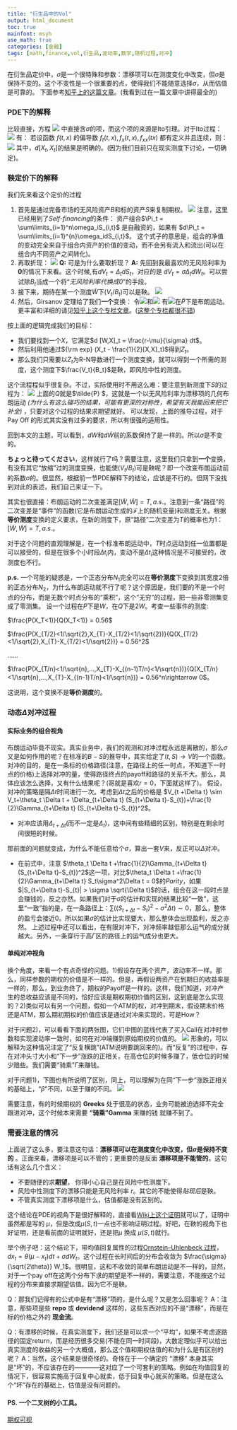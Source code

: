 ```yaml
---
title: "衍生品中的Vol"
output: html_document
toc: true
mainfont: msyh
use_math: true
categories: [金融]
tags: [math,finance,vol,衍生品,波动率,数学,随机过程,对冲]
---
```

<meta http-equiv='Content-Type' content='text/html; charset=utf-8' />

在衍生品定价中，$\sigma$是一个很特殊和参数：漂移项可以在测度变化中改变，但$\sigma$是保持不变的。这个不变性是一个很重要的点，使得我们不能随意选择$\sigma$，从而估值是可靠的。
下面参考[知乎上的这篇文章](https://zhuanlan.zhihu.com/p/265727886)。(我看到过在一篇文章中讲得最全的)

### PDE下的解释
比较直接，方程
![](./img/1658277056.png)
中直接含$\sigma$的项，而这个项的来源是Ito引理。对于Ito过程：
![](./img/1658277161.png)
有：
若设函数 $f(t,x)$ 的偏导数 $f_t(t,x),f_x(t,x),f_{xx}(tx)$ 都有定义并且连续，则：
![](./img/1658277307.png)
其中，$d[X_t,X_t]$的结果是明确的。(因为我们目前只在现实测度下讨论，一切确定)。

### 鞅定价下的解释
我们先来看这个定价的过程
1. 首先是通过完备市场的无风险资产$B$和标的资产$S$来复制期权。
   ![](./img/1658277664.png)
	注意，这里已经用到了*Self-financing*的条件：
	资产组合$\Pi_t = \sum\limits_{i=1}^n\omega_iS_{i,t}$ 是自融资的，如果有 $d\Pi_t = \sum\limits_{i=1}^{n}\omega_idS_{i,t}$。
	这个式子的意思是，组合的净值的变动完全来自于组合内资产的价值的变动，而不会另有流入和流出(可以在组合内不同资产之间转化)。
2. 再取折现：
   ![](./img/1658277853.png)
	**Q:** 可是为什么要取折现？
	**A:** 先回到我最喜欢的无风险利率为**0**的情况下来看。这个时候,有$dV_t = \Delta_t dS_t$，对应的是 $dV_t=\sigma \Delta_t dW_t$。可以尝试除$B_t$当成一个将“*无风险利率代换成0*”的手段。
3. 接下来，期待在某一个测度$\tilde{W}$下$(V_t/B_t)$可以是鞅。
   ![](./img/1658277948.png)
4. 然后，Girsanov 定理给了我们**一个**变换：
令![](./img/1658278121.png)和![](./img/1658278561.png)
有![](./img/1658279024.png)在$\tilde{P}$下是布朗运动。更丰富和详细的请见[知乎上这个专栏文章](https://zhuanlan.zhihu.com/p/391237874)。([这整个专栏都很不错](https://www.zhihu.com/column/c_1241781882632843264))

按上面的逻辑完成我们的目标：
* 我们要找到一个$X$，它满足$d [W,X]_t = \frac{r-\mu}{\sigma} dt$。
* 然后利用他通过${\rm exp} (X_t - \frac{1}{2}[X,X]_t)$得到$Z_t$。
* 那么我们只需要以$Z_t$为R-N导数进行一个测度变换，就可以得到一个所需的测度，这个测度下$\frac{V_t}{B_t}$是鞅，即风险中性的测度。

这个流程程似乎很复杂。不过，实际使用时不用这么难：要注意到新测度下$S$的过程为：
![](./img/1658278894.png)
上面的$Q$就是$\tilde{P} $，这就是一个以无风险利率为漂移项的几何布朗运动 *(为什么有这么碰巧的结果，可能有更深的对称性，希望有天我能回来把它补全)* ，只要对这个过程的结果求期望就好。
可以发现，上面的推导过程，对于 Pay Off 的形式其实没有过多的要求，所以有很强的适用性。

回到本文的主题，可以看到，$dW$和$d\tilde{W}$前的系数保持了是一样的。所以$\sigma$是不变的。

**ちょっと待ってください**，这样就行了吗？需要注意，这里我们只拿到**一个**变换，有没有其它“放缩”过的测度变换，也能使$(V_t/B_t)$可是鞅呢？即一个改变布朗运动前的系数$\sigma$的。很显然，根据前一节PDE解释下的结论，应该是不行的。但网下没找到对此的表述，我们自己来证一下。

其实也很直接：布朗运动的二次变差满足$[\tilde{W},\tilde{W}] = T, a.s.$。注意到一条“路径”的二次变差是“事件”的函数(它是布朗运动生成的$\mathscr{F}$上的随机变量)和测度无关。根据**等价测度**变换的定义要求，在新的测度下，原“路径”二次变差为$T$的概率也为1：$[\tilde{W},\tilde{W}] = T, a.s.$。

对于这个问题的直观理解是，在一个标准布朗运动中，$T$时点运动到任一位置都是可以接受的，但是在很多个小时段$\Delta t_i$内，变动不是$\Delta t_i$这种情况是不可接受的，改测度也不行。

**p.s.** 一个可能的疑惑是，一个正态分布$N_1$完全可以在**等价测度**下变换到其宽度2倍的正态分布$N_2$，为什么布朗运动就不行了呢？这个原因是，我们要的不是一个时点的分布，而是无数个时点分布的“乘积”，这个“无穷”的过程，把一些非零测集变成了零测集。
设一个过程在$P$下是$W$，在$Q$下是$2W$。考查一些事件的测度:

$\frac{P(X_T<1)}{Q(X_T<1)} = 0.56$

$\frac{P(X_{T/2}<1/\sqrt{2},X_{T}-X_{T/2}<1/\sqrt{2})}{Q(X_{T/2}<1/\sqrt{2},X_{T}-X_{T/2}<1/\sqrt{2})} = 0.56^2$

……

$\frac{P(X_{T/n}<1/\sqrt{n},...,X_{T}-X_{(n-1)T/n}<1/\sqrt{n})}{Q(X_{T/n}<1/\sqrt{n},...,X_{T}-X_{(n-1)T/n}<1/\sqrt{n})} = 0.56^n\rightarrow 0$。

这说明，这个变换不是**等价测度**的。

### 动态$\Delta$对冲过程
#### 实际业务的组合视角
布朗运动毕竟不现实。真实业务中，我们的观测和对冲过程永远是离散的，那么$\sigma$又是如何作用的呢？在标准的$B-S$的推导中，其实给定了$(t,S)\rightarrow V$的一个函数。对冲的目的，是在一条标的价格路径(注意，在路径上的任一时点，不知道下一时点的价格)上选择对冲的量，使得路径终点的payoff和路径的关系不大。那么，具体应该怎么选择，又有什么结果呢？(哥就是喜欢$r=0$，下面就这样了)。
假设，对冲的策略是隔$\Delta t$时间进行一次。考虑到$\Delta t$之后的价格是
$V_{t +\Delta t} \sim V_t+\theta_t \Delta t + \Delta_{t+\Delta t} (S_{t+\Delta t}-S_{t})+\frac{1}{2}\Gamma_{t+\Delta t} (S_{t+\Delta t}-S_{t})^2$。
* 对冲应该用$\Delta_{t+\Delta t}$(而不一定是$\Delta_{t}$)，这中间有些精细的区别，特别是在剩余时间很短的时候。

那前面的问题就变成，为什么不能任意给个$\sigma$，算出一套$V$来，反正可以$\Delta$对冲。
* 在前式中，注意 $\theta_t \Delta t +\frac{1}{2}\Gamma_{t+\Delta t} (S_{t+\Delta t}-S_{t})^2$这一项，对比$\theta_t \Delta t +\frac{1}{2}\Gamma_{t+\Delta t} S_t\sigma^2\Delta t = 0$的$Parity$，如果$|S_{t+\Delta t}-S_{t}| > \sigma \sqrt{\Delta t}$的话，组合在这一段时点是会赚钱的，反之亦然。如果我们对于$\sigma$的估计和实现的结果比较“一致”，这里“一致”指的是，在一条路径上：$\sum ((S_{t+\Delta t}-S_{t})^2 -\sigma^2 \Delta t) \sim 0$，那么，整体的盈亏会接近$0$。所以如果$\sigma$的估计比实现要大，那么整体会出现盈利，反之亦然。
上述过程中还可以看出，在有限对冲下，对冲频率越低那么运气的成分就越大。另外，一条穿行于高$\Gamma$区的路径上的运气成分也更大。

#### 单纯对冲视角
换个角度，来看一个有点奇怪的问题。1)假设存在两个资产，波动率不一样。那么，同样参数的期权的价值是不一样的。但是，再假设两资产在到期日的收益率是一样的，那么，到业务终了，期权的Payoff是一样的。这样，我们知道，对冲产生的总收益应该是不同的，恰好应该是期权期初价值的区别，这到底是怎么实现的？2)类似可以有另一个问题，假如一个ATM的权，对冲到期末，假设期末价格还是ATM，那么期初期权的价值应该是通过对冲来实现的，可是How？

对于问题2)，可以看看下面的两张图，它们中图的蓝线代表了买入Call在对冲时参数和实现波动率一致时，如何在对冲端赚到原始期权的价值的。
![](./img/1658209218.png)
形象的，可以解释为这种情况注定了“反复横跳”(ATM说明要跳回来的)。而“反复”的过程中，存在对冲头寸大小和“下一步”涨跌的正相关，在高仓位的时候多赚了，低仓位的时候少赔些。我们需要“骑乘”$\Gamma$来赚钱。

对于问题1)，下图也有所说明了区别，同上，可以理解为在同“下一步”涨跌正相关的基础上，“$\beta$"不同，以至于赚的不同。
![](./img/1658209243.png)

需要注意，有的时候期权的 **Greeks** 处于很高的状态，业务可能被迫选择不完全跟进对冲，这个时候本来需要 **“骑乘”Gamma** 来赚的钱 就赚不到了。

### 需要注意的情况
上面说了这么多，要注意这句话：**漂移项可以在测度变化中改变，但$\sigma$是保持不变的** 。正面来看，漂移项是可以不管的；更重要的是反面 **漂移项是不能管的**。这句话有这么几个含义：
* 不要随便的求**期望**， 你得小心自己是在风险中性测度下。
* 风险中性测度下的漂移只能是无风险利率 $r$。其它的不能使得*贴现后*是鞅。
* 不管真实测度下漂移项是什么，估值都是没有区别的。

这个结论在PDE的视角下是很好解释的，直接看[Wiki上这个证明](https://en.wikipedia.org/wiki/Black%E2%80%93Scholes_equation#Derivation_of_the_Black%E2%80%93Scholes_PDE "wiki证明")就可以了，证明中虽然都是写的 $\mu$，但是改成$\mu(S,t)$一点也不影响证明过程。好吧，在鞅的视角下也好证明，还是看前面的证明就好，还是把$\mu$ 换成 $\mu(S,t)$就行。

举个例子吧：这个结论下，带均值回复属性的过程[Ornstein–Uhlenbeck 过程](https://en.wikipedia.org/wiki/Ornstein%E2%80%93Uhlenbeck_process)，$dx_t = \theta(\mu - x_t)dt + \sigma d W_t$。这个过程在长时间后的分布会收敛为 $\frac{\sigma}{\sqrt{2\theta}} W_1$。很明显，这和不收敛的简单布朗运动是不一样的，显然，对于一个pay off在这两个分布下求的期望是不一样的，需要注意，不能按这个过程的分布来直接求期望估值。因为它不是鞅。


Q：那我们记得有的公式中是有“漂移”项的，是什么呢？又是怎么回事呢？
A：注意，那些项是些 **repo** 或 **devidend** 这样的，这些东西对应的不是“漂移”，而是在标的价格之外的 **现金流**。

Q：有漂移的时候，在真实测度下，我们还是可以求一个“平均”，如果不考虑逐路径的固定return，而是经历很多交易(不能在同一时间段)，大数定理似乎可以给出真实测度的收益的另一个大概值，那么这个值和期权估值的和为什么是有区别的呢？
A：当然，这个结果是很奇怪的。奇怪在于一个确定的 “漂移” 本身其实是“坏”的，不应该存在的————这对应了一个可套利的策略。例如在均值回复的情况下，很容易实施高于回复中心就卖，低于回复中心就买的策略。但是在这么个“坏”存在的基础上，估值是没有问题的。



#### PS. 一个二叉树的小工具。
[期权可视](../att/期权可视.xlsx)




